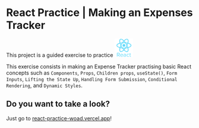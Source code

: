 # React Practice | Making an Expenses Tracker

This project is a guided exercise to practice <a href="https://reactjs.org/" target="_blank" rel="noreferrer"> <img src="https://raw.githubusercontent.com/devicons/devicon/master/icons/react/react-original-wordmark.svg" alt="react" width="50" height="50"/> </a>

This exercise consists in making an Expense Tracker practising basic React concepts such as `Components`, `Props`, `Children props`, `useState()`, `Form Inputs`, `Lifting the State Up`, `Handling Form Submission`, `Conditional Rendering`, and `Dynamic Styles`.

## Do you want to take a look?

Just go to [react-practice-woad.vercel.app](react-practice-woad.vercel.app)!

